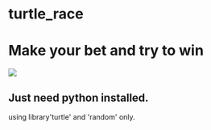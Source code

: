 # turtle_race
<h1>Make your bet and try to win</h1>
<img src="https://media.giphy.com/media/Iw1AUfyYwu2DQmPhiF/giphy.gif">

<h2>Just need python installed. </h2>
using library'turtle' and 'random' only.
